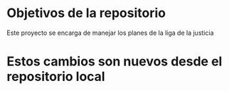 # Objetivos de la repositorio

Este proyecto se encarga de manejar los planes de la liga de la justicia

# Estos cambios son nuevos desde el repositorio local
